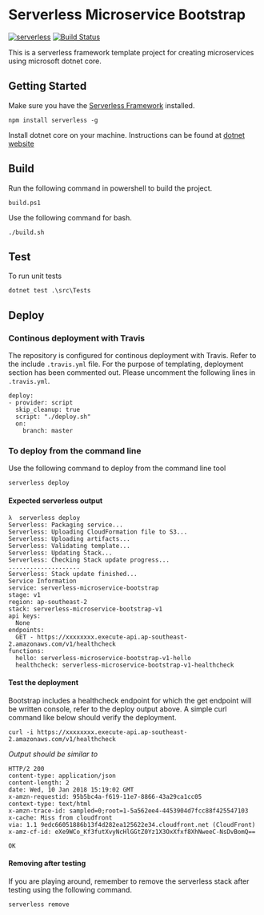 ﻿# Serverless Microservice Bootstrap

[![serverless](https://dl.dropboxusercontent.com/s/d6opqwym91k0roz/serverless_badge_v3.svg)](http://www.serverless.com)
[![Build Status](https://travis-ci.org/PageUpPeopleOrg/serverless-microservice-bootstrap.svg?branch=making-it-relevant)](https://travis-ci.org/PageUpPeopleOrg/serverless-microservice-bootstrap)

This is a serverless framework template project for creating microservices using microsoft dotnet core.

## Getting Started

Make sure you have the [Serverless Framework](http://www.serverless.com) installed.
```
npm install serverless -g
```

Install dotnet core on your machine. Instructions can be found at [dotnet website](https://www.microsoft.com/net/download)


## Build

Run the following command in powershell to build the project.
```
build.ps1
```

Use the following command for bash.
```
./build.sh
```

## Test
To run unit tests
```
dotnet test .\src\Tests
```

## Deploy

### Continous deployment with Travis
The repository is configured for continous deployment with Travis. Refer to the include `.travis.yml` file.
For the purpose of templating, deployment section has been commented out. Please uncomment the following lines in `.travis.yml`.

```
deploy:
- provider: script
  skip_cleanup: true
  script: "./deploy.sh"
  on:
    branch: master
```

### To deploy from the command line
Use the following command to deploy from the command line tool
```
serverless deploy
```

#### Expected serverless output
```
λ  serverless deploy                                                                  
Serverless: Packaging service...                                                      
Serverless: Uploading CloudFormation file to S3...                                    
Serverless: Uploading artifacts...                                                    
Serverless: Validating template...                                                    
Serverless: Updating Stack...                                                         
Serverless: Checking Stack update progress...                                         
....................                                                                  
Serverless: Stack update finished...                                                  
Service Information                                                                   
service: serverless-microservice-bootstrap                                            
stage: v1                                                                             
region: ap-southeast-2                                                                
stack: serverless-microservice-bootstrap-v1                                           
api keys:                                                                             
  None                                                                                
endpoints:                                                                            
  GET - https://xxxxxxxx.execute-api.ap-southeast-2.amazonaws.com/v1/healthcheck    
functions:                                                                            
  hello: serverless-microservice-bootstrap-v1-hello                                   
  healthcheck: serverless-microservice-bootstrap-v1-healthcheck      
```

#### Test the deployment

Bootstrap includes a healthcheck endpoint for which the get endpoint will be written console, refer to the deploy output above. A simple curl command like below should verify the deployment.

``curl -i https://xxxxxxxx.execute-api.ap-southeast-2.amazonaws.com/v1/healthcheck``

*Output should be similar to*

```
HTTP/2 200
content-type: application/json
content-length: 2
date: Wed, 10 Jan 2018 15:19:02 GMT
x-amzn-requestid: 95b5bc4a-f619-11e7-8866-43a29ca1cc05
context-type: text/html
x-amzn-trace-id: sampled=0;root=1-5a562ee4-4453904d7fcc88f425547103
x-cache: Miss from cloudfront
via: 1.1 9edc66051886b13f4d282ea125622e34.cloudfront.net (CloudFront)
x-amz-cf-id: eXe9WCo_Kf3futXvyNcHlGGtZ0Yz1X3OxXfxf8XhNweeC-NsDvBomQ==

OK

```


#### Removing after testing
If you are playing around, remember to remove the serverless stack after testing using the following command.

``serverless remove``
